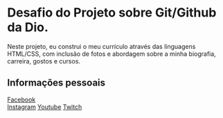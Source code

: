 # Desafio do Projeto sobre Git/Github da Dio.

Neste projeto, eu construi o meu currículo através das linguagens HTML/CSS, com inclusão de fotos e abordagem sobre a minha biografia, carreira, gostos e cursos.


## Informações pessoais
[Facebook](https://www.facebook.com/yuri.machado.357/)</br>
[Instagram](https://www.instagram.com/yuri.machado.357/)
[Youtube](https://www.youtube.com/channel/UCy1UeK6SxoSpsWIAXilRJjQ)
[Twitch](https://m.twitch.tv/masterwalker/profile)

